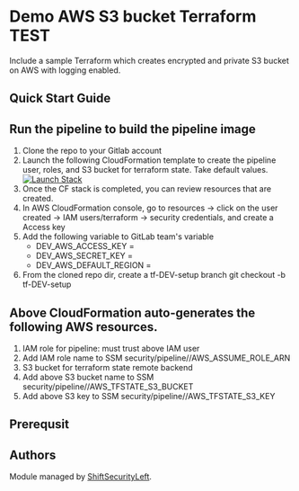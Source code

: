 # Demo AWS S3 bucket Terraform TEST

Include a sample Terraform which creates encrypted and private S3 bucket on AWS with logging enabled.

## Quick Start Guide

## Run the pipeline to build the pipeline image
1. Clone the repo to your Gitlab account
1. Launch the following CloudFormation template to create the pipeline user, roles, and S3 bucket for terraform state.  Take default values. [![Launch Stack](https://s3.amazonaws.com/cloudformation-examples/cloudformation-launch-stack.png)](https://console.aws.amazon.com/cloudformation/home?region=us-east-1#/stacks/new?stackName=InfraPipeSetup&templateURL=https://shiftsecurityleft-infrapipe-cf.s3.amazonaws.com/infrapipe/branch/master/cf-templates/infrapipe-setup.cfn.yaml) 
1. Once the CF stack is completed, you can review resources that are created.
1. In AWS CloudFormation console, go to resources -> click on the user created -> IAM users/terraform -> security credentials, and create a Access key
1. Add the following variable to GitLab team's variable 
   - DEV_AWS_ACCESS_KEY = <access key>
   - DEV_AWS_SECRET_KEY = <secret key>
   - DEV_AWS_DEFAULT_REGION = <your AWS default region>
1. From the cloned repo dir, create a tf-DEV-setup branch
   git checkout -b tf-DEV-setup



## Above CloudFormation auto-generates the following AWS resources.
1. IAM role for pipeline: must trust above IAM user
1. Add IAM role name to SSM security/pipeline/<ENV>/AWS_ASSUME_ROLE_ARN
1. S3 bucket for terraform state remote backend
1. Add above S3 bucket name to SSM security/pipeline/<ENV>/AWS_TFSTATE_S3_BUCKET
1. Add above S3 key to SSM security/pipeline/<ENV>/AWS_TFSTATE_S3_KEY



## Prerequsit

## Authors

Module managed by [ShiftSecurityLeft](https://shiftsecurityleft.io).

